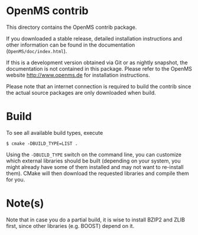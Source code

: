 OpenMS contrib
=============

This directory contains the OpenMS contrib package.

If you downloaded a stable release, detailed installation
instructions and other information can be found in the
documentation (```OpenMS/doc/index.html```).

If this is a development version obtained via Git or as
nightly snapshot, the documentation is not contained
in this package. Please refer to the OpenMS website
http://www.openms.de for installation instructions.

Please note that an internet connection is required to
build the contrib since the actual source packages are
only downloaded when build.

Build
============

To see all available build types, execute 

```$ cmake -DBUILD_TYPE=LIST .```

Using the ```-DBUILD_TYPE``` switch on the command line, you can customize which
external libraries should be built (depending on your system, you might already
have some of them installed and may not want to re-install them). 
CMake will then download the requested libraries and compile them for you.

Note(s)
============
Note that in case you do a partial build, it is wise to install BZIP2 and ZLIB first, since other libraries (e.g. BOOST) depend on it.
